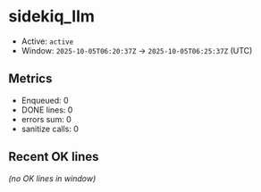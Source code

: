 # sidekiq_llm

- Active: `active`
- Window: `2025-10-05T06:20:37Z` → `2025-10-05T06:25:37Z` (UTC)

## Metrics
- Enqueued: 0
- DONE lines: 0
- errors sum: 0
- sanitize calls: 0

## Recent OK lines
_(no OK lines in window)_
